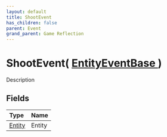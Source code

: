 ```yaml
---
layout: default
title: ShootEvent
has_children: false
parent: Event
grand_parent: Game Reflection
---
```

# ShootEvent( [ EntityEventBase ](/docs/game-reflection/events/entity_event_base) )
Description 

## Fields

| Type | Name |
|:-------------|:--------------|
| [Entity](/docs/game-reflection/classes/entity) | Entity |

